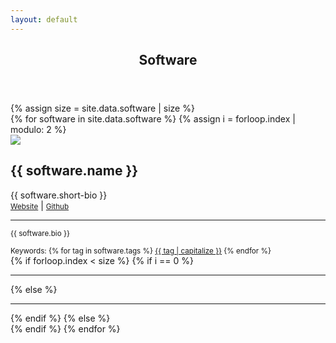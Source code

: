 ```yaml
---
layout: default
---
```


<!-- Main -->
<article id="main">
  <style type="text/css">
  .divider {
    border-left: 1px solid #dee2e6;
  }
</style>

<header class="major container" markdown="1">

## Software

</header>

<section class="wrapper card style3 container">
  {% assign size = site.data.software | size %}
  <div class="item-row row">
{% for software in site.data.software %}
{% assign i = forloop.index | modulo: 2 %}

<div class="item col-12 col-lg-6">
<div class="media">
  <img class="col-4 align-self-center" src="{{ software.logo }}">
  <div class="media-body">
  <h2>{{ software.name }}</h2>
  <div>{{ software.short-bio }}</div>
<div class="col-12">
<small><a class="nodec" href="{{ software.website }}"><span class="fa fa-desktop"></span> Website</a></small>
| 
<small><a class="nodec" href="{{ software.github }}"><span class="fab fa-github"></span> Github</a></small>
</div>
</div>
</div>
<hr>
<div class="col-12">
  <p style="text-align:justify;" class="hyphenate"><small>{{ software.bio }}</small></p>
</div>
<div class="col-12">
  <small>Keywords:
    {% for tag in software.tags %}
    <a href="/publications/#keyword_{{tag}}" class="nodec badge badge-light">{{ tag | capitalize }}</a>
  {% endfor %}</small>
</div>
</div>
{% if forloop.index < size %}
{% if i == 0 %}
</div><hr><div class="item-row row">
{% else %}
<div class="col-12 d-lg-none"><hr></div>
{% endif %}
{% else %}
</div>
{% endif %}
{% endfor %}
</section>

</article>

<script>
var res = function(){
  $( ".item-row" ).each( function(i, row) {
    if( $( row ).find( ".item + div" ).is(":visible") ){
      $( row ).find( ".item + div + .item" ).removeClass( "divider" );
    } else {
      $( row ).find( ".item + div + .item" ).addClass( "divider" );
    }
  });
}
$( document ).ready( function() {
  res();
  $( window ).resize( res );
});
</script>
